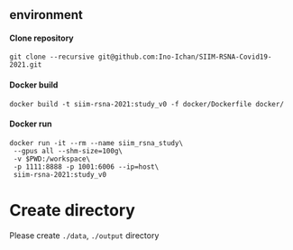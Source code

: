 # 

## environment

#### Clone repository

```
git clone --recursive git@github.com:Ino-Ichan/SIIM-RSNA-Covid19-2021.git
```

#### Docker build
```
docker build -t siim-rsna-2021:study_v0 -f docker/Dockerfile docker/
```

#### Docker run
```
docker run -it --rm --name siim_rsna_study\
 --gpus all --shm-size=100g\
 -v $PWD:/workspace\
 -p 1111:8888 -p 1001:6006 --ip=host\
 siim-rsna-2021:study_v0
```

# Create directory

Please create `./data`, `./output` directory 
